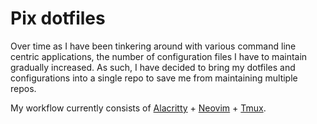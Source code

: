 # Pix dotfiles
Over time as I have been tinkering around with various command line centric applications, the number of configuration files I have to maintain gradually increased. As such, I have decided to bring my dotfiles and configurations into a single repo to save me from maintaining multiple repos.

My workflow currently consists of [Alacritty](alacritty/README.md) + [Neovim](nvim/README.md) + [Tmux](tmux/README.md).
